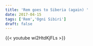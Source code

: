 ```yaml
---
title: 'Rem goes to Siberia (again) '
date: 2017-04-15
tags: ['Rem','Ogni Sibiri']
draft: false
---
```

{{< youtube  wi2HtdKjFLs >}}

